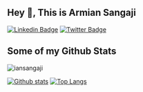 ## Hey 👋, This is Armian Sangaji
[![Linkedin Badge](https://img.shields.io/badge/-iansangaji-0072b1?style=flat&logo=Linkedin&logoColor=white&link=https://www.linkedin.com/in/iansangaji/)](https://www.linkedin.com/in/iansangaji/) [![Twitter Badge](https://img.shields.io/badge/-iansangaji_-00acee?style=flat&logo=twitter&logoColor=white&link=https://twitter.com/iansangaji_/)](https://www.twitter.com/iansangaji_/) 
## Some of my Github Stats
<p align=left> <img src=https://komarev.com/ghpvc/?username=iansangaji alt=iansangaji /> </p>

[![Github stats](https://github-readme-stats.vercel.app/api?username=iansangaji&show_icons=true&theme=dark&include_all_commits=true)](https://github.com/iansangaji/github-readme-stats)
[![Top Langs](https://github-readme-stats.vercel.app/api/top-langs/?username=iansangaji&layout=compact&theme=dark)](https://github.com/iansangaji/github-readme-stats)
